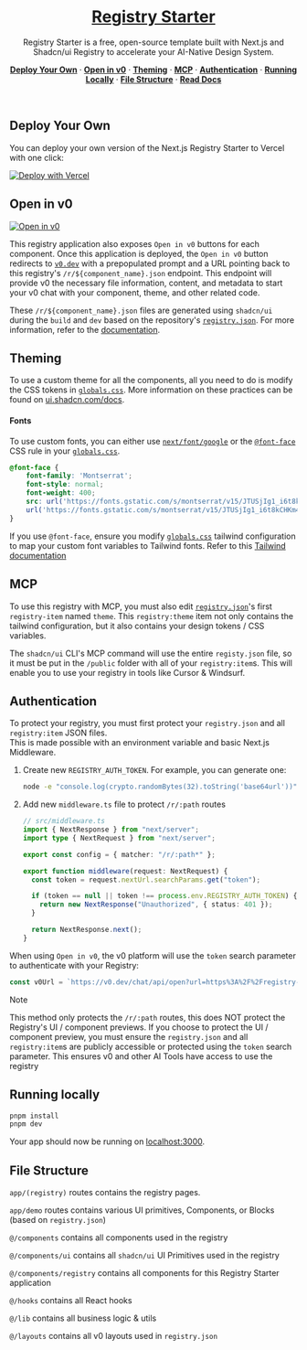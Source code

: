 <a href="https://registry-starter.vercel.app/">
  <h1 align="center">Registry Starter</h1>
</a>

<p align="center">
    Registry Starter is a free, open-source template built with Next.js and Shadcn/ui Registry to accelerate your AI-Native Design System.
</p>

<p align="center">
  <a href="#deploy-your-own"><strong>Deploy Your Own</strong></a> ·
  <a href="#open-in-v0"><strong>Open in v0</strong></a> ·
  <a href="#theming"><strong>Theming</strong></a> ·
  <a href="#mcp"><strong>MCP</strong></a> ·
  <a href="#authentication"><strong>Authentication</strong></a> ·
  <a href="#running-locally"><strong>Running Locally</strong></a> ·
  <a href="#file-structure"><strong>File Structure</strong></a> ·
  <a href="https://ui.shadcn.com/docs/registry"><strong>Read Docs</strong></a>
</p>
<br/>

## Deploy Your Own

You can deploy your own version of the Next.js Registry Starter to Vercel with one click:

[![Deploy with Vercel](https://vercel.com/button)](https://vercel.com/new/clone?repository-url=https%3A%2F%2Fgithub.com%2Fvercel%2Fregistry-starter&project-name=my-registry&repository-name=my-registry&demo-title=Registry%20Starter&demo-description=Registry%20Starter%20is%20a%20free%2C%20open-source%20template%20built%20with%20Next.js%20and%20Shadcn%2Fui%20Registry%20to%20accelerate%20your%20AI-Native%20Design%20System.&demo-url=https%3A%2F%2Fregistry-starter.vercel.app&demo-image=%2F%2Fregistry-starter.vercel.app%2Fpreview.png)

## Open in v0

[![Open in v0](https://registry-starter.vercel.app/open-in-v0.svg)](https://v0.dev/chat/api/open?title=Dashboard+Kit&prompt=These+are+existing+design+system+styles+and+files.+Please+utilize+them+alongside+base+components+to+build.&url=https%3A%2F%2Fregistry-starter.vercel.app%2Fr%2Fdashboard.json)

This registry application also exposes `Open in v0` buttons for each component. Once this application is deployed, the
`Open in v0` button redirects to [`v0.dev`](https://v0.dev) with a prepopulated prompt and a URL pointing back to this
registry's `/r/${component_name}.json` endpoint. This endpoint will provide v0 the necessary file information, content,
and metadata to start your v0 chat with your component, theme, and other related code.

These `/r/${component_name}.json` files are generated using `shadcn/ui` during the `build` and `dev` based on the
repository's [`registry.json`](./registry.json). For more information, refer to the
[documentation](https://ui.shadcn.com/docs/registry/registry-json).

## Theming

To use a custom theme for all the components, all you need to do is modify the CSS tokens in
[`globals.css`](./src/app/globals.css). More information on these practices can be found
on [ui.shadcn.com/docs](https://ui.shadcn.com/docs).

#### Fonts

To use custom fonts, you can either use [
`next/font/google`](https://nextjs.org/docs/pages/getting-started/fonts#google-fonts) or the 
[`@font-face`](https://developer.mozilla.org/en-US/docs/Web/CSS/@font-face) CSS rule in your 
[`globals.css`](./src/app/globals.css).

```css
@font-face {
    font-family: 'Montserrat';
    font-style: normal;
    font-weight: 400;
    src: url('https://fonts.gstatic.com/s/montserrat/v15/JTUSjIg1_i6t8kCHKm45xW5rygbi49c.woff2') format('woff2'),
    url('https://fonts.gstatic.com/s/montserrat/v15/JTUSjIg1_i6t8kCHKm45xW5rygbj49c.woff') format('woff');
}
```

If you use `@font-face`, ensure you modify [`globals.css`](src/app/globals.css) tailwind configuration to map 
your custom font variables to Tailwind fonts. Refer to this
[Tailwind documentation](https://tailwindcss.com/docs/font-family#customizing-your-theme)

## MCP

To use this registry with MCP, you must also edit [`registry.json`](./registry.json)'s first
`registry-item` named `theme`. This `registry:theme` item not only contains the tailwind configuration, but it also
contains your design tokens / CSS variables.

The `shadcn/ui` CLI's MCP command will use the entire `registy.json` file, so it must be put in the `/public` folder
with all of your `registry:item`s. This will enable you to use your registry in tools like Cursor & Windsurf.

## Authentication

To protect your registry, you must first protect your `registry.json` and all `registry:item` JSON files.  
This is made possible with an environment variable and basic Next.js Middleware.

1. Create new `REGISTRY_AUTH_TOKEN`. For example, you can generate one:

    ```bash
    node -e "console.log(crypto.randomBytes(32).toString('base64url'))"
    ```

2. Add new `middleware.ts` file to protect `/r/:path` routes

    ```ts
    // src/middleware.ts
    import { NextResponse } from "next/server";
    import type { NextRequest } from "next/server";
    
    export const config = { matcher: "/r/:path*" };
    
    export function middleware(request: NextRequest) {
      const token = request.nextUrl.searchParams.get("token");
    
      if (token == null || token !== process.env.REGISTRY_AUTH_TOKEN) {
        return new NextResponse("Unauthorized", { status: 401 });
      }
    
      return NextResponse.next();
    }
    
    ```

When using `Open in v0`, the v0 platform will use the `token` search parameter to authenticate with your Registry:

```ts
const v0Url = `https://v0.dev/chat/api/open?url=https%3A%2F%2Fregistry-starter.vercel.app%2Fr%2Faccordion.json&token=${process.env.REGISTRY_AUTH_TOKEN}`
```

> [!NOTE]  
> This method only protects the `/r/:path` routes, this does NOT protect the Registry's UI / component previews. If you
> choose to protect the UI / component preview, you must ensure the `registry.json` and all `registry:item`s are 
> publicly accessible or protected using the `token` search parameter. This ensures v0 and other AI Tools have access to
> use the registry
    

## Running locally

```bash
pnpm install
pnpm dev
```

Your app should now be running on [localhost:3000](http://localhost:3000).

## File Structure

`app/(registry)` routes contains the registry pages.

`app/demo` routes contains various UI primitives, Components, or Blocks (based on `registry.json`)

`@/components` contains all components used in the registry

`@/components/ui` contains all `shadcn/ui` UI Primitives used in the registry

`@/components/registry` contains all components for this Registry Starter application

`@/hooks` contains all React hooks

`@/lib` contains all business logic & utils

`@/layouts` contains all v0 layouts used in `registry.json`